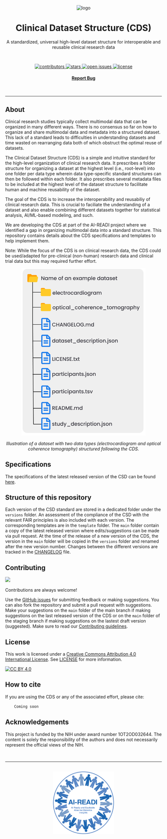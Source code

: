 <div align="center">

<img src="https://freesvg.org/img/1653682897science-svgrepo-com.png" alt="logo" width="200" height="auto" />

<br />

<h1> Clinical Dataset Structure (CDS) </h1>

<p>
A standardized, universal high-level dataset structure for interoperable and reusable clinical research data
</p>

<br />

<p>
  <a href="https://github.com/AI-READI/high-level-dataset-structure/graphs/contributors">
    <img src="https://img.shields.io/github/contributors/AI-READI/high-level-dataset-structure.svg?style=flat-square" alt="contributors" />
  </a>
  <a href="https://github.com/AI-READI/high-level-dataset-structure/stargazers">
    <img src="https://img.shields.io/github/stars/AI-READI/high-level-dataset-structure.svg?style=flat-square" alt="stars" />
  </a>
  <a href="https://github.com/AI-READI/high-level-dataset-structure/issues/">
    <img src="https://img.shields.io/github/issues/AI-READI/high-level-dataset-structure.svg?style=flat-square" alt="open issues" />
  </a>
  <a href="https://github.com/AI-READI/high-level-dataset-structure/LICENSE.txt">
    <img src="https://img.shields.io/badge/License-CC%20BY%204.0-lightgrey.svg" alt="license" />
  </a>
  
  <!---
  <a href="https://doi.org/10.5281/zenodo.6407300">
    <img src="https://zenodo.org/badge/DOI/10.5281/zenodo.6407300.svg" alt="doi" />
  </a>
  -->

</p>
   
<h4>
    <a href="https://github.com/AI-READI/high-level-dataset-structure/issues/">Report Bug</a>
  </h4>
</div>

<br />

---

## About
Clinical research studies typically collect multimodal data that can be organized in many different ways. There is no consensus so far on how to organize and share multimodal data and metadata into a structured dataset. This lack of a standard leads to difficulties in understanding datasets and time wasted on rearranging data both of which obstruct the optimal reuse of datasets.

The Clinical Dataset Structure (CDS) is a simple and intuitive standard for the high-level organization of clinical research data. It prescribes a folder structure for organizing a dataset at the highest level (i.e., root-level) into one folder per data type wherein data type-specific standard structures can then be followed within each folder. It also prescribes several metadata files to be included at the highest level of the dataset structure to facilitate human and machine reusability of the dataset. 

The goal of the CDS is to increase the interoperability and reusabiliy of clinical research data. This is crucial to faciliate the understanding of a dataset and also enable combining different datasets together for statistical analysis, AI/ML-based modeling, and such.

We are developing the CDS at part of the AI-READI project where we identified a gap in organizing multimodal data into a standard structure. This repository contains details about the CDS specifications and templates to help implement them.

Note: While the focus of the CDS is on clinical research data, the CDS could be used/adapted for pre-clinical (non-human) research data and clinical trial data but this may required further effort.

<div align="center">
    <img src="main/v1.0.0/CDS_example.png" alt="CDS example" width="400" height="auto" />
    <p><i> Illustration of a dataset with two data types (electrocardiogram and optical coherence tomography) structured following the CDS. </i></p>
</div>

## Specifications

The specifications of the latest released version of the CSD can be found [here](main). 

## Structure of this repository
Each version of the CSD standard are stored in a dedicated folder under the `versions` folder. An assessment of the compliance of the CSD with the relevant FAIR principles is also included with each version. The corresponding templates are in the `template` folder. The `main` folder contain a copy of the latest released version where edits/suggestions can be made via pull request. At the time of the release of a new version of the CDS, the version in the `main` folder will be copied in the `versions` folder and renamed after the new version number. Changes between the different versions are tracked in the [CHANGELOG](CHANGELOG.md) file. 

## Contributing

<a href="https://github.com/AI-READI/high-level-dataset-structure/graphs/contributors">
  <img src="https://contrib.rocks/image?repo=AI-READI/high-level-dataset-structure" />
</a>

Contributions are always welcome!

Use the [GitHub issues](https://github.com/AI-READI/high-level-dataset-structure/issues) for submitting feedback or making suggestions. You can also fork the repository and submit a pull request with suggestions. Make your suggestions on the `main` folder of the main branch if making suggestions on the last released version of the CDS or on the `main` folder of the staging branch if making suggestions on the lastest draft version (suggested). Make sure to read our [Contributing guidelines](CONTRIBUTING.md).

## License

This work is licensed under a
[Creative Commons Attribution 4.0 International License][cc-by]. See [LICENSE](LICENSE.txt) for more information.

[cc-by]: http://creativecommons.org/licenses/by/4.0/
[cc-by-image]: https://i.creativecommons.org/l/by/4.0/88x31.png
[![CC BY 4.0][cc-by-image]][cc-by]


## How to cite

If you are using the CDS or any of the associated effort, please cite:

```bash
    Coming soon
```

## Acknowledgements

This project is funded by the NIH under award number 1OT2OD032644. The content is solely the responsibility of the authors and does not necessarily represent the official views of the NIH.

<br />

---

<br />

<div align="center">

<a href="https://aireadi.org">
  <img src="https://github.com/AI-READI/AI-READI-logo/raw/main/logo/png/option2.png" height="200" />
</a>

</div>
